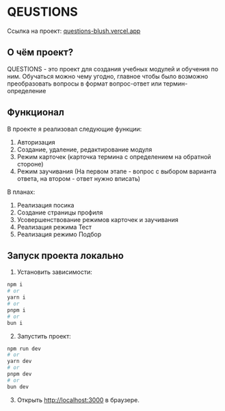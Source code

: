 # QEUSTIONS

Ссылка на проект: [questions-blush.vercel.app](https://questions-blush.vercel.app/)

## О чём проект?

QUESTIONS - это проект для создания учебных модулей и обучения по ним. Обучаться можно чему угодно, главное чтобы было возможно преобразовать вопросы в формат вопрос-ответ или термин-определение

## Функционал

В проекте я реализовал следующие функции:

1. Авторизация
2. Создание, удаление, редактирование модуля
3. Режим карточек (карточка термина с определением на обратной стороне)
4. Режим заучивания (На первом этапе - вопрос с выбором варианта ответа, на втором - ответ нужно вписать)

В планах:

1. Реализация посика
2. Создание страницы профиля
3. Усовершенствование режимов карточек и заучивания
4. Реализация режима Тест
5. Реализация режимо Подбор

## Запуск проекта локально

1. Установить зависимости:

```bash
npm i
# or
yarn i
# or
pnpm i
# or
bun i
```

2. Запустить проект:

```bash
npm run dev
# or
yarn dev
# or
pnpm dev
# or
bun dev
```

3. Открыть [http://localhost:3000](http://localhost:3000) в браузере.
